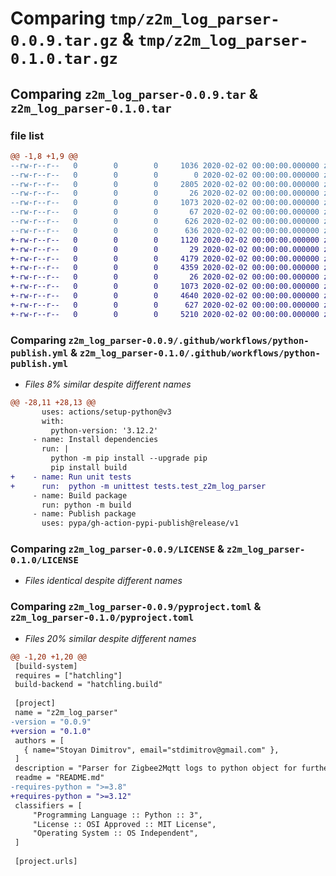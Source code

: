 # Comparing `tmp/z2m_log_parser-0.0.9.tar.gz` & `tmp/z2m_log_parser-0.1.0.tar.gz`

## Comparing `z2m_log_parser-0.0.9.tar` & `z2m_log_parser-0.1.0.tar`

### file list

```diff
@@ -1,8 +1,9 @@
--rw-r--r--   0        0        0     1036 2020-02-02 00:00:00.000000 z2m_log_parser-0.0.9/.github/workflows/python-publish.yml
--rw-r--r--   0        0        0        0 2020-02-02 00:00:00.000000 z2m_log_parser-0.0.9/src/z2m_log_parser/__init__.py
--rw-r--r--   0        0        0     2805 2020-02-02 00:00:00.000000 z2m_log_parser-0.0.9/src/z2m_log_parser/z2m_log_parser.py
--rw-r--r--   0        0        0       26 2020-02-02 00:00:00.000000 z2m_log_parser-0.0.9/.gitignore
--rw-r--r--   0        0        0     1073 2020-02-02 00:00:00.000000 z2m_log_parser-0.0.9/LICENSE
--rw-r--r--   0        0        0       67 2020-02-02 00:00:00.000000 z2m_log_parser-0.0.9/README.md
--rw-r--r--   0        0        0      626 2020-02-02 00:00:00.000000 z2m_log_parser-0.0.9/pyproject.toml
--rw-r--r--   0        0        0      636 2020-02-02 00:00:00.000000 z2m_log_parser-0.0.9/PKG-INFO
+-rw-r--r--   0        0        0     1120 2020-02-02 00:00:00.000000 z2m_log_parser-0.1.0/.github/workflows/python-publish.yml
+-rw-r--r--   0        0        0       29 2020-02-02 00:00:00.000000 z2m_log_parser-0.1.0/src/z2m_log_parser/__init__.py
+-rw-r--r--   0        0        0     4179 2020-02-02 00:00:00.000000 z2m_log_parser-0.1.0/src/z2m_log_parser/z2m_log_parser.py
+-rw-r--r--   0        0        0     4359 2020-02-02 00:00:00.000000 z2m_log_parser-0.1.0/tests/test_z2m_log_parser.py
+-rw-r--r--   0        0        0       26 2020-02-02 00:00:00.000000 z2m_log_parser-0.1.0/.gitignore
+-rw-r--r--   0        0        0     1073 2020-02-02 00:00:00.000000 z2m_log_parser-0.1.0/LICENSE
+-rw-r--r--   0        0        0     4640 2020-02-02 00:00:00.000000 z2m_log_parser-0.1.0/README.md
+-rw-r--r--   0        0        0      627 2020-02-02 00:00:00.000000 z2m_log_parser-0.1.0/pyproject.toml
+-rw-r--r--   0        0        0     5210 2020-02-02 00:00:00.000000 z2m_log_parser-0.1.0/PKG-INFO
```

### Comparing `z2m_log_parser-0.0.9/.github/workflows/python-publish.yml` & `z2m_log_parser-0.1.0/.github/workflows/python-publish.yml`

 * *Files 8% similar despite different names*

```diff
@@ -28,11 +28,13 @@
       uses: actions/setup-python@v3
       with:
         python-version: '3.12.2'
     - name: Install dependencies
       run: |
         python -m pip install --upgrade pip
         pip install build
+    - name: Run unit tests
+      run:  python -m unittest tests.test_z2m_log_parser
     - name: Build package
       run: python -m build
     - name: Publish package
       uses: pypa/gh-action-pypi-publish@release/v1
```

### Comparing `z2m_log_parser-0.0.9/LICENSE` & `z2m_log_parser-0.1.0/LICENSE`

 * *Files identical despite different names*

### Comparing `z2m_log_parser-0.0.9/pyproject.toml` & `z2m_log_parser-0.1.0/pyproject.toml`

 * *Files 20% similar despite different names*

```diff
@@ -1,20 +1,20 @@
 [build-system]
 requires = ["hatchling"]
 build-backend = "hatchling.build"
 
 [project]
 name = "z2m_log_parser"
-version = "0.0.9"
+version = "0.1.0"
 authors = [
   { name="Stoyan Dimitrov", email="stdimitrov@gmail.com" },
 ]
 description = "Parser for Zigbee2Mqtt logs to python object for further processing"
 readme = "README.md"
-requires-python = ">=3.8"
+requires-python = ">=3.12"
 classifiers = [
     "Programming Language :: Python :: 3",
     "License :: OSI Approved :: MIT License",
     "Operating System :: OS Independent",
 ]
 
 [project.urls]
```

